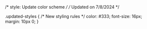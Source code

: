/* style: Update color scheme */
/* Updated on 7/8/2024 */

.updated-styles {
  /* New styling rules */
  color: #333;
  font-size: 16px;
  margin: 10px 0;
}